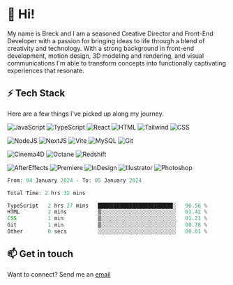 
# 👋 Hi!

My name is Breck and I am a seasoned Creative Director and Front-End Developer with a passion for bringing ideas to life through a blend of creativity and technology. With a strong background in front-end development, motion design, 3D modeling and rendering, and visual communications I'm able to transform concepts into functionally captivating experiences that resonate.


## ⚡️ Tech Stack

Here are a few things I've picked up along my journey.

![JavaScript](https://img.shields.io/badge/JavaScript-f0dc50?style=for-the-badge&logo=javascript&logoColor=ffffff) ![TypeScript](https://img.shields.io/badge/TypeScript-2782ff?style=for-the-badge&logo=typescript&logoColor=ffffff) ![React](https://img.shields.io/badge/React-20b8ff?style=for-the-badge&logo=react&logoColor=ffffff) ![HTML](https://img.shields.io/badge/HTML-f0f0f0?style=for-the-badge&logo=html5) ![Tailwind](https://img.shields.io/badge/Tailwind-f0f0f0?style=for-the-badge&logo=Tailwind%20css) ![CSS](https://img.shields.io/badge/CSS-0066ff?style=for-the-badge&logo=CSS)

![NodeJS](https://img.shields.io/badge/Node.JS-528e53?style=for-the-badge&logo=nodejs) ![NextJS](https://img.shields.io/badge/Next.JS-272727?style=for-the-badge&logo=next) ![Vite](https://img.shields.io/badge/Vite-ffb739?style=for-the-badge&logo=vite&logoColor=%23fffff) ![MySQL](https://img.shields.io/badge/MySQL-000000?style=for-the-badge&logo=mysql) ![Git](https://img.shields.io/badge/Git-e9e9e9?style=for-the-badge&logo=git)

![Cinema4D](https://img.shields.io/badge/Cinema%204D-542af3?style=for-the-badge&logo=cinema%204d) ![Octane](https://img.shields.io/badge/Octane-b80909?style=for-the-badge&logo=octane) ![Redshift](https://img.shields.io/badge/Redshift-ad4b4b?style=for-the-badge&logo=redshift)

![AfterEffects](https://img.shields.io/badge/AfterEffects-361a56?style=for-the-badge&logo=adobe%20after%20effects) ![Premiere](https://img.shields.io/badge/Premiere-361a56?style=for-the-badge&logo=adobe%20premiere%20pro) ![InDesign](https://img.shields.io/badge/InDesign-0f3768?style=for-the-badge&logo=adobe%20indesign) ![Illustrator](https://img.shields.io/badge/Illustrator-0f3768?style=for-the-badge&logo=adobe%20illustrator) ![Photoshop](https://img.shields.io/badge/Photoshop-0f3768?style=for-the-badge&logo=adobe%20photoshop)


<!--START_SECTION:waka-->

```js
From: 04 January 2024 - To: 05 January 2024

Total Time: 2 hrs 32 mins

TypeScript   2 hrs 27 mins   ████████████████████████░   96.56 %
HTML         2 mins          ▒░░░░░░░░░░░░░░░░░░░░░░░░   01.42 %
CSS          1 min           ▒░░░░░░░░░░░░░░░░░░░░░░░░   01.21 %
Git          1 min           ▒░░░░░░░░░░░░░░░░░░░░░░░░   00.78 %
Other        0 secs          ░░░░░░░░░░░░░░░░░░░░░░░░░   00.01 %
```

<!--END_SECTION:waka-->


## 📫 Get in touch

Want to connect? Send me an [email](mailto:breck.houghton@gmail.com)

